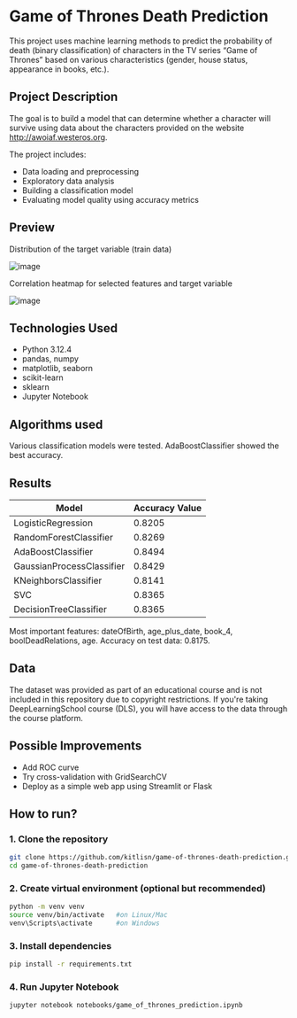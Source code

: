 # Game of Thrones Death Prediction

This project uses machine learning methods to predict the probability of death (binary classification) of characters in the TV series “Game of Thrones” based on various characteristics (gender, house status, appearance in books, etc.).

## Project Description

The goal is to build a model that can determine whether a character will survive using data about the characters provided on the website http://awoiaf.westeros.org.

The project includes:
- Data loading and preprocessing
- Exploratory data analysis
- Building a classification model
- Evaluating model quality using accuracy metrics

## Preview

Distribution of the target variable (train data)

![image](https://github.com/user-attachments/assets/465bd4b3-2fe4-4c70-84c9-3ea0668ed936)

Correlation heatmap for selected features and target variable

![image](https://github.com/user-attachments/assets/b9f23ce0-9b88-422e-a810-ff3aa5340da8)


## Technologies Used

- Python 3.12.4
- pandas, numpy
- matplotlib, seaborn
- scikit-learn
- sklearn
- Jupyter Notebook

## Algorithms used

Various classification models were tested. AdaBoostClassifier showed the best accuracy.

## Results 
| Model    | Accuracy Value |
| -------- | -----          |
| LogisticRegression | 0.8205 |
| RandomForestClassifier | 0.8269 |
| AdaBoostClassifier  | 0.8494 |
| GaussianProcessClassifier  | 0.8429 |
| KNeighborsClassifier  | 0.8141 |
| SVC  | 0.8365 |
| DecisionTreeClassifier  | 0.8365 |

Most important features: dateOfBirth, age_plus_date, book_4, boolDeadRelations, age.
Accuracy on test data: 0.8175.

## Data
The dataset was provided as part of an educational course and is not included in this repository due to copyright restrictions.
If you're taking DeepLearningSchool course (DLS), you will have access to the data through the course platform.


## Possible Improvements
- Add ROC curve 
- Try cross-validation with GridSearchCV
- Deploy as a simple web app using Streamlit or Flask

## How to run?


### 1. Clone the repository
```bash
git clone https://github.com/kitlisn/game-of-thrones-death-prediction.git
cd game-of-thrones-death-prediction
```

### 2. Create virtual environment (optional but recommended)
```bash
python -m venv venv
source venv/bin/activate   #on Linux/Mac
venv\Scripts\activate      #on Windows
```

### 3. Install dependencies
```bash
pip install -r requirements.txt
```

### 4. Run Jupyter Notebook
```bash
jupyter notebook notebooks/game_of_thrones_prediction.ipynb
```







